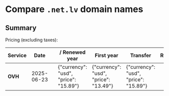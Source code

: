 # Compare `.net.lv` domain names

## Summary

Pricing (excluding taxes):

| Service | Date |  | / Renewed year | First year | Transfer | Restoration |
|--|--|--|--|--|--|--|
| **OVH** | 2025-06-23 |  | {"currency": "usd", "price": "15.89"} | {"currency": "usd", "price": "13.49"} | {"currency": "usd", "price": "15.89"} |  |
